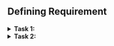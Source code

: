 ## Defining Requirement

</details>

<details>
   <summary> <strong> Task 1:  </strong> </summary>


1. Click the **Issues** tab on the main page of your repository.
  
  
  ![2022-04-07 15_49_28-Click on issues png ‎- Photos](https://user-images.githubusercontent.com/97287103/162177783-d674bf83-f8db-4cd4-bcb9-d8a8938c4840.png)


  2. Click the New Issue
  
  ![2022-04-07 15_51_07-issues png ‎- Photos](https://user-images.githubusercontent.com/97287103/162178062-581d9746-742b-41f4-b330-99145892eb89.png)

  
  3. Give the issues name & assign to the particular Developer
  
  ![2022-04-07 15_52_47-issues developer png ‎- Photos](https://user-images.githubusercontent.com/97287103/162178378-fe0b872e-ae0f-4b26-8bbb-8ab26bb28906.png)

  
  4. Add some labels by clicking on the right side of the issues page.
  
  ![2022-04-07 15_54_06-level png ‎- Photos](https://user-images.githubusercontent.com/97287103/162178659-795bec93-29ae-40cb-a679-1d6c2af7b827.png)

  
</details>

<details>
   <summary> <strong> Task 2:  </strong> </summary>
  
   **Create a Local Branch** 
  
  1. To create a Branch on locally use this command 
  
     git checkout -b <New branch Name>
  
  2. Add Some file based upon on your Requirement and add commits
  
 ## Link the Issue to a commit 
  
  - Do a small change on one file. While committing the file, Link the issue with Syntax '#Issue-Id'
  
     git commit -m "Requirement update #1"

  
  


